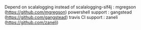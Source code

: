 Depend on scalalogging instead of scalalogging-slf4j : mgregson (https://github.com/mgregson)
powershell support : gangstead (https://github.com/gangstead)
travis CI support : zaneli (https://github.com/zaneli)


